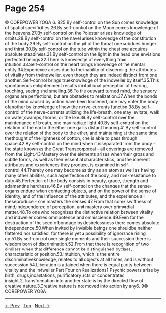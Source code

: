 # Page 254

© COREPOWER YOGA 6. 825.By self-control on the Sun comes knowledge of spatial specificities.26.By self-control on the Moon comes knowledge of the heavens.27.By self-control on the Polestar arises knowledge of orbits.28.By self-control on the navel arises knowledge of the constitution of the body.29.By self-control on the pit of the throat one subdues hunger and thirst.30.By self-control on the tube within the chest one acquires absolute steadiness.31.By self-control on the light in the head one envisions perfected beings.32.There is knowledge of everything from intuition.33.Self-control on the heart brings knowledge of the mental entity.34.Experience arises due to the inability of discerning the attributes of vitality from theindweller, even though they are indeed distinct from one another. Self-control brings trueknowledge of the indweller by itself.35.This spontaneous enlightenment results inintuitional perception of hearing, touching, seeing and smelling.36.To the outward turned mind, the sensory organs are perfections, but are obstacles to realization.37.When the bonds of the mind caused by action have been loosened, one may enter the body ofanother by knowledge of how the nerve-currents function.38.By self-control of the nerve-currents utilizing the life-breath, one may levitate, walk on water,swamps, thorns, or the like.39.By self-control over the maintenance of breath, one may radiate light.40.By self-control on the relation of the ear to the ether one gains distant hearing.41.By self-control over the relation of the body to the ether, and maintaining at the same time thethought of the lightness of cotton, one is able to pass through space.42.By self-control on the mind when it isseparated from the body - the state known as the Great Transcorporeal - all coverings are removed from the Light.43.Mastery over the elements arises when their gross and subtle forms, as well as their essential characteristics, and the inherent attributes and experiences they produce, is examined in self-control.44.Thereby one may become as tiny as an atom as well as having many other abilities, such asperfection of the body, and non-resistance to duty.45.Perfection of the body consists in beauty, grace, strength and adamantine hardness.46.By self-control on the changes that the sense- organs endure when contacting objects, and on the power of the sense of identity, and of the influence of the attributes, and the experience all theseproduce - one masters the senses.47.From that come swiftness of mind,independence of perception, and mastery over primordial matter.48.To one who recognizes the distinctive relation between vitality and indweller comes omnipotence and omniscience.49.Even for the destruction of the seed ofbondage by desirelessness there comes absolute independence.50.When invited by invisible beings one shouldbe neither flattered nor satisfied, for there is yet a possibility of ignorance rising up.51.By self-control over single moments and their succession there is wisdom born of discrimination.52.From that there is recognition of two similars when that difference cannot be distinguished byclass, characteristic or position.53.Intuition, which is the entire discriminativeknowledge, relates to all objects at all times, and is without succession.54.Liberation is attained when there is equal purity between vitality and the indweller.Part Four on Realizations1.Psychic powers arise by birth, drugs,incantations, purificatory acts or concentrated insight.2.Transformation into another state is by the directed flow of creative nature.3.Creative nature is not moved into action by any6. 9© COREPOWER YOGA


---
[← Prev](/pages/page-253.md) &nbsp; [Top](/index.md) &nbsp; [Next →](/pages/page-255.md)
